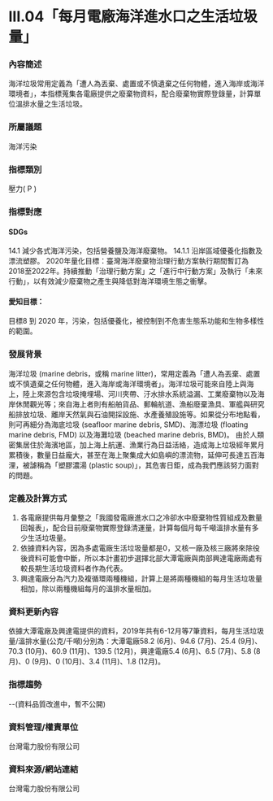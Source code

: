 # III.04「每月電廠海洋進水口之生活垃圾量」

### 內容簡述

海洋垃圾常用定義為「遭人為丟棄、處置或不慎遺棄之任何物體，進入海岸或海洋環境者」，本指標蒐集各電廠提供之廢棄物資料，配合廢棄物實際登錄量，計算單位溫排水量之生活垃圾。

### 所屬議題

海洋污染

### 指標類別

壓力( P )

### 指標對應

#### SDGs

14.1
減少各式海洋污染，包括營養鹽及海洋廢棄物。
14.1.1
沿岸區域優養化指數及漂流塑膠。
2020年量化目標：臺灣海洋廢棄物治理行動方案執行期間暫訂為2018至2022年。持續推動「治理行動方案」之「進行中行動方案」及執行「未來行動」，以有效減少廢棄物之產生與降低對海洋環境生態之衝擊。

#### 愛知目標：

目標8
到 2020 年，污染，包括優養化，被控制到不危害生態系功能和生物多樣性的範圍。

### 發展背景

海洋垃圾 (marine debris，或稱 marine litter)，常用定義為「遭人為丟棄、處置或不慎遺棄之任何物體，進入海岸或海洋環境者」。海洋垃圾可能來自陸上與海上，陸上來源包含垃圾掩埋場、河川夾帶、汙水排水系統溢漏、工業廢棄物以及海岸休閒觀光等；來自海上者則有船舶貨品、郵輪航道、漁船廢棄漁具、軍艦與研究船排放垃圾、離岸天然氣與石油開採設施、水產養殖設施等。如果從分布地點看，則可再細分為海底垃圾 (seafloor marine debris, SMD)、海漂垃圾 (floating marine debris, FMD) 以及海灘垃圾 (beached marine debris, BMD)。
由於人類密集居住於海濱地區，加上海上航運、漁業行為日益活絡，造成海上垃圾經年累月累積後，數量日益龐大，甚至在海上聚集成大如島嶼的漂流物，延伸可長達五百海浬，被謔稱為「塑膠濃湯 (plastic soup)」，其危害日鉅，成為我們應該努力面對的問題。

### 定義及計算方式

1. 各電廠提供每月彙整之「我國發電廠進水口之冷卻水中廢棄物性質組成及數量回報表」，配合目前廢棄物實際登錄清運量，計算每個月每千噸溫排水量有多少生活垃圾量。
2. 依據資料內容，因為多處電廠生活垃圾量都是0，又核一廠及核三廠將來除役後資料可能會中斷，所以本計畫初步選擇北部大潭電廠與南部興達電廠兩處有較長期生活垃圾資料者作為代表。
3. 興達電廠分為汽力及複循環兩種機組，計算上是將兩種機組的每月生活垃圾量相加，除以兩種機組每月的溫排水量相加。

### 資料更新內容

依據大潭電廠及興達電提供的資料，2019年共有6-12月等7筆資料，每月生活垃圾量/溫排水量(公克/千噸)分別為：大潭電廠58.2 (6月)、94.6 (7月)、25.4 (9月)、70.3 (10月)、60.9 (11月)、139.5 (12月)，興達電廠5.4 (6月)、6.5 (7月)、5.8 (8月)、0 (9月)、0 (10月)、3.4 (11月)、1.8 (12月)。

### 指標趨勢

\--(資料品質改進中，暫不公開)

### 資料管理/權責單位

台灣電力股份有限公司

### 資料來源/網站連結

台灣電力股份有限公司
